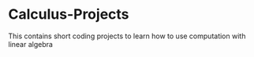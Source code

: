 # Calculus-Projects
This contains short coding projects to learn how to use computation with linear algebra
